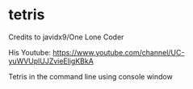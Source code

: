 # tetris
Credits to javidx9/One Lone Coder

His Youtube: https://www.youtube.com/channel/UC-yuWVUplUJZvieEligKBkA

Tetris in the command line using console window
